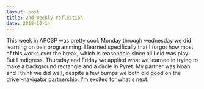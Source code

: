 ```yaml
---
layout: post
title: 2nd Weekly reflection
date: 2018-10-14
--- 
```

This week in  APCSP was pretty cool. Monday through wednesday we did learning on pair programming. I learned specifically that I forgot how most of this works over the break, which is reasonable since all I did was play. But I mdigress. Thursday and Friday we applied what we learned in trying to make a background rectangle and a circle in Pyret. My partner was Noah and I think we did well, despite a few bumps we both did good on the driver-navigator partnership. I'm excited for what's next.
